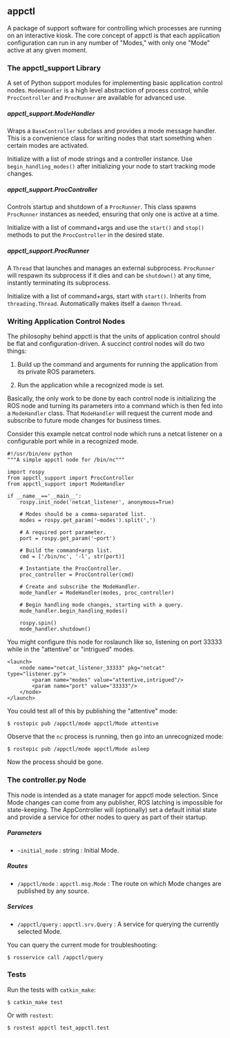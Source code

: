 appctl
------

A package of support software for controlling which processes are running on an interactive kiosk.  The core concept of appctl is that each application configuration can run in any number of "Modes," with only one "Mode" active at any given moment.

### The appctl\_support Library

A set of Python support modules for implementing basic application control nodes.  `ModeHandler` is a high level abstraction of process control, while `ProcController` and `ProcRunner` are available for advanced use.

##### appctl\_support.ModeHandler

Wraps a `BaseController` subclass and provides a mode message handler.  This is a convenience class for writing nodes that start something when certain modes are activated.

Initialize with a list of mode strings and a controller instance.  Use `begin_handling_modes()` after initializing your node to start tracking mode changes.

##### appctl\_support.ProcController

Controls startup and shutdown of a `ProcRunner`.  This class spawns `ProcRunner` instances as needed, ensuring that only one is active at a time.

Initialize with a list of command+args and use the `start()` and `stop()` methods to put the `ProcController` in the desired state.

##### appctl\_support.ProcRunner

A `Thread` that launches and manages an external subprocess.  `ProcRunner` will respawn its subprocess if it dies and can be `shutdown()` at any time, instantly terminating its subprocess.

Initialize with a list of command+args, start with `start()`.  Inherits from `threading.Thread`.  Automatically makes itself a `daemon` `Thread`.

### Writing Application Control Nodes

The philosophy behind appctl is that the units of application control should be flat and configuration-driven.  A succinct control nodes will do two things:

1. Build up the command and arguments for running the application from its private ROS parameters.

2. Run the application while a recognized mode is set.

Basically, the only work to be done by each control node is initializing the ROS node and turning its parameters into a command which is then fed into a `ModeHandler` class.  That `ModeHandler` will request the current mode and subscribe to future mode changes for business times.

Consider this example netcat control node which runs a netcat listener on a configurable port while in a recognized mode.

    #!/usr/bin/env python
    """A simple appctl node for /bin/nc"""
    
    import rospy
    from appctl_support import ProcController
    from appctl_support import ModeHandler
    
    if __name__=='__main__':
        rospy.init_node('netcat_listener', anonymous=True)
    
        # Modes should be a comma-separated list.
        modes = rospy.get_param('~modes').split(',')
    
        # A required port parameter.
        port = rospy.get_param('~port')
    
        # Build the command+args list.
        cmd = ['/bin/nc', '-l', str(port)]
    
        # Instantiate the ProcController.
        proc_controller = ProcController(cmd)
    
        # Create and subscribe the ModeHandler.
        mode_handler = ModeHandler(modes, proc_controller)
    
        # Begin handling mode changes, starting with a query.
        mode_handler.begin_handling_modes()
    
        rospy.spin()
        mode_handler.shutdown()

You might configure this node for roslaunch like so, listening on port 33333 while in the "attentive" or "intrigued" modes.

    <launch>
        <node name="netcat_listener_33333" pkg="netcat" type="listener.py">
            <param name="modes" value="attentive,intrigued"/>
            <param name="port" value="33333"/>
        </node>
    </launch>

You could test all of this by publishing the "attentive" mode:

    $ rostopic pub /appctl/mode appctl/Mode attentive

Observe that the `nc` process is running, then go into an unrecognized mode:

    $ rostopic pub /appctl/mode appctl/Mode asleep

Now the process should be gone.

### The controller.py Node

This node is intended as a state manager for appctl mode selection.  Since Mode changes can come from any publisher, ROS latching is impossible for state-keeping.  The AppController will (optionally) set a default initial state and provide a service for other nodes to query as part of their startup.

##### Parameters

* `~initial_mode` : string : Initial Mode.

##### Routes

* `/appctl/mode` : `appctl.msg.Mode` : The route on which Mode changes are published by any source.

##### Services

* `/appctl/query` : `appctl.srv.Query` : A service for querying the currently selected Mode.

You can query the current mode for troubleshooting:

    $ rosservice call /appctl/query

### Tests

Run the tests with `catkin_make`:

    $ catkin_make test

Or with `rostest`:

    $ rostest appctl test_appctl.test

